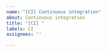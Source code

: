 ```yaml
---
name: "[CI] Continuous integration"
about: Continuous integration
title: "[CI] "
labels: CI
assignees: ''

---
```



